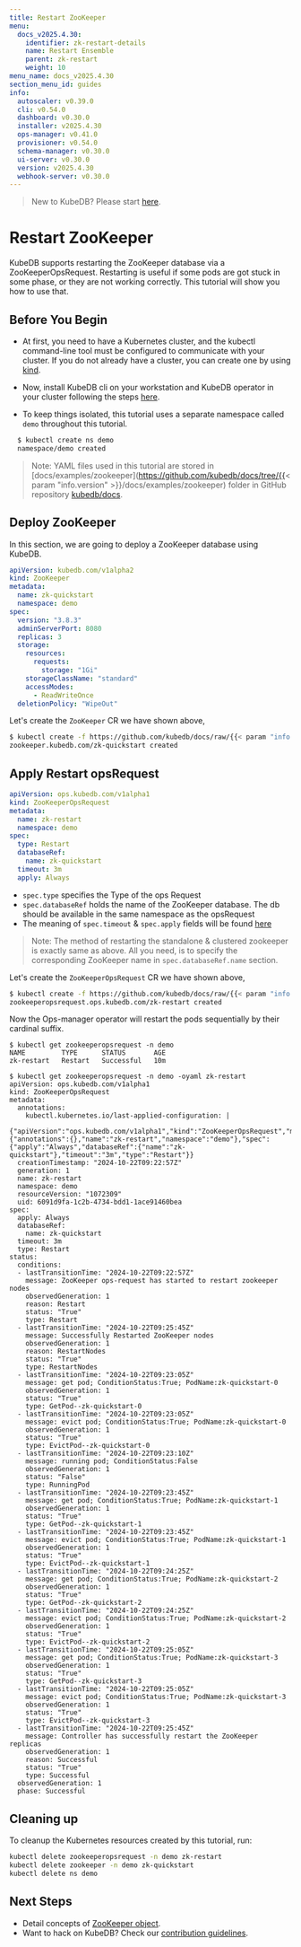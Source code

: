 ```yaml
---
title: Restart ZooKeeper
menu:
  docs_v2025.4.30:
    identifier: zk-restart-details
    name: Restart Ensemble
    parent: zk-restart
    weight: 10
menu_name: docs_v2025.4.30
section_menu_id: guides
info:
  autoscaler: v0.39.0
  cli: v0.54.0
  dashboard: v0.30.0
  installer: v2025.4.30
  ops-manager: v0.41.0
  provisioner: v0.54.0
  schema-manager: v0.30.0
  ui-server: v0.30.0
  version: v2025.4.30
  webhook-server: v0.30.0
---
```


> New to KubeDB? Please start [here](/docs/v2025.4.30/README).

# Restart ZooKeeper

KubeDB supports restarting the ZooKeeper database via a ZooKeeperOpsRequest. Restarting is useful if some pods are got stuck in some phase, or they are not working correctly. This tutorial will show you how to use that.

## Before You Begin

- At first, you need to have a Kubernetes cluster, and the kubectl command-line tool must be configured to communicate with your cluster. If you do not already have a cluster, you can create one by using [kind](https://kind.sigs.k8s.io/docs/user/quick-start/).

- Now, install KubeDB cli on your workstation and KubeDB operator in your cluster following the steps [here](/docs/v2025.4.30/setup/README).

- To keep things isolated, this tutorial uses a separate namespace called `demo` throughout this tutorial.

```bash
  $ kubectl create ns demo
  namespace/demo created
  ```

> Note: YAML files used in this tutorial are stored in [docs/examples/zookeeper](https://github.com/kubedb/docs/tree/{{< param "info.version" >}}/docs/examples/zookeeper) folder in GitHub repository [kubedb/docs](https://github.com/kubedb/docs).

## Deploy ZooKeeper

In this section, we are going to deploy a ZooKeeper database using KubeDB.

```yaml
apiVersion: kubedb.com/v1alpha2
kind: ZooKeeper
metadata:
  name: zk-quickstart
  namespace: demo
spec:
  version: "3.8.3"
  adminServerPort: 8080
  replicas: 3
  storage:
    resources:
      requests:
        storage: "1Gi"
    storageClassName: "standard"
    accessModes:
      - ReadWriteOnce
  deletionPolicy: "WipeOut"

```

Let's create the `ZooKeeper` CR we have shown above,

```bash
$ kubectl create -f https://github.com/kubedb/docs/raw/{{< param "info.version" >}}/docs/examples/zookeeper/restart/zookeeper.yaml
zookeeper.kubedb.com/zk-quickstart created
```

## Apply Restart opsRequest

```yaml
apiVersion: ops.kubedb.com/v1alpha1
kind: ZooKeeperOpsRequest
metadata:
  name: zk-restart
  namespace: demo
spec:
  type: Restart
  databaseRef:
    name: zk-quickstart
  timeout: 3m
  apply: Always
```

- `spec.type` specifies the Type of the ops Request
- `spec.databaseRef` holds the name of the ZooKeeper database.  The db should be available in the same namespace as the opsRequest
- The meaning of `spec.timeout` & `spec.apply` fields will be found [here](/docs/v2025.4.30/guides/zookeeper/concepts/opsrequest#spectimeout)

> Note: The method of restarting the standalone & clustered zookeeper is exactly same as above. All you need, is to specify the corresponding ZooKeeper name in `spec.databaseRef.name` section.

Let's create the `ZooKeeperOpsRequest` CR we have shown above,

```bash
$ kubectl create -f https://github.com/kubedb/docs/raw/{{< param "info.version" >}}/docs/examples/zookeeper/restart/ops.yaml
zookeeperopsrequest.ops.kubedb.com/zk-restart created
```

Now the Ops-manager operator will restart the pods sequentially by their cardinal suffix.

```shell
$ kubectl get zookeeperopsrequest -n demo
NAME         TYPE      STATUS       AGE
zk-restart   Restart   Successful   10m

$ kubectl get zookeeperopsrequest -n demo -oyaml zk-restart
apiVersion: ops.kubedb.com/v1alpha1
kind: ZooKeeperOpsRequest
metadata:
  annotations:
    kubectl.kubernetes.io/last-applied-configuration: |
      {"apiVersion":"ops.kubedb.com/v1alpha1","kind":"ZooKeeperOpsRequest","metadata":{"annotations":{},"name":"zk-restart","namespace":"demo"},"spec":{"apply":"Always","databaseRef":{"name":"zk-quickstart"},"timeout":"3m","type":"Restart"}}
  creationTimestamp: "2024-10-22T09:22:57Z"
  generation: 1
  name: zk-restart
  namespace: demo
  resourceVersion: "1072309"
  uid: 6091d9fa-1c2b-4734-bdd1-1ace91460bea
spec:
  apply: Always
  databaseRef:
    name: zk-quickstart
  timeout: 3m
  type: Restart
status:
  conditions:
  - lastTransitionTime: "2024-10-22T09:22:57Z"
    message: ZooKeeper ops-request has started to restart zookeeper nodes
    observedGeneration: 1
    reason: Restart
    status: "True"
    type: Restart
  - lastTransitionTime: "2024-10-22T09:25:45Z"
    message: Successfully Restarted ZooKeeper nodes
    observedGeneration: 1
    reason: RestartNodes
    status: "True"
    type: RestartNodes
  - lastTransitionTime: "2024-10-22T09:23:05Z"
    message: get pod; ConditionStatus:True; PodName:zk-quickstart-0
    observedGeneration: 1
    status: "True"
    type: GetPod--zk-quickstart-0
  - lastTransitionTime: "2024-10-22T09:23:05Z"
    message: evict pod; ConditionStatus:True; PodName:zk-quickstart-0
    observedGeneration: 1
    status: "True"
    type: EvictPod--zk-quickstart-0
  - lastTransitionTime: "2024-10-22T09:23:10Z"
    message: running pod; ConditionStatus:False
    observedGeneration: 1
    status: "False"
    type: RunningPod
  - lastTransitionTime: "2024-10-22T09:23:45Z"
    message: get pod; ConditionStatus:True; PodName:zk-quickstart-1
    observedGeneration: 1
    status: "True"
    type: GetPod--zk-quickstart-1
  - lastTransitionTime: "2024-10-22T09:23:45Z"
    message: evict pod; ConditionStatus:True; PodName:zk-quickstart-1
    observedGeneration: 1
    status: "True"
    type: EvictPod--zk-quickstart-1
  - lastTransitionTime: "2024-10-22T09:24:25Z"
    message: get pod; ConditionStatus:True; PodName:zk-quickstart-2
    observedGeneration: 1
    status: "True"
    type: GetPod--zk-quickstart-2
  - lastTransitionTime: "2024-10-22T09:24:25Z"
    message: evict pod; ConditionStatus:True; PodName:zk-quickstart-2
    observedGeneration: 1
    status: "True"
    type: EvictPod--zk-quickstart-2
  - lastTransitionTime: "2024-10-22T09:25:05Z"
    message: get pod; ConditionStatus:True; PodName:zk-quickstart-3
    observedGeneration: 1
    status: "True"
    type: GetPod--zk-quickstart-3
  - lastTransitionTime: "2024-10-22T09:25:05Z"
    message: evict pod; ConditionStatus:True; PodName:zk-quickstart-3
    observedGeneration: 1
    status: "True"
    type: EvictPod--zk-quickstart-3
  - lastTransitionTime: "2024-10-22T09:25:45Z"
    message: Controller has successfully restart the ZooKeeper replicas
    observedGeneration: 1
    reason: Successful
    status: "True"
    type: Successful
  observedGeneration: 1
  phase: Successful

```


## Cleaning up

To cleanup the Kubernetes resources created by this tutorial, run:

```bash
kubectl delete zookeeperopsrequest -n demo zk-restart
kubectl delete zookeeper -n demo zk-quickstart
kubectl delete ns demo
```

## Next Steps

- Detail concepts of [ZooKeeper object](/docs/v2025.4.30/guides/zookeeper/concepts/zookeeper).
- Want to hack on KubeDB? Check our [contribution guidelines](/docs/v2025.4.30/CONTRIBUTING).
